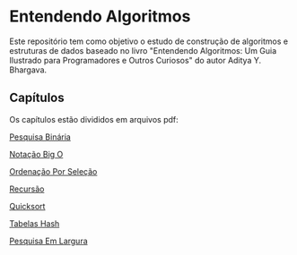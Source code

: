 # Entendendo Algoritmos

Este repositório tem como objetivo o estudo de construção de algoritmos e estruturas de dados baseado no livro "Entendendo Algoritmos: Um Guia Ilustrado para Programadores e Outros Curiosos" do autor Aditya Y. Bhargava.

## Capítulos

Os capítulos estão divididos em arquivos pdf:

[Pesquisa Binária](https://github.com/user-attachments/files/18391725/Pesquisa.Binaria.pdf)

[Notação Big O](https://github.com/user-attachments/files/18391726/Notacao.Big.O.pdf)

[Ordenação Por Seleção](https://github.com/user-attachments/files/18391727/Ordenacao.Por.Selecao.pdf)

[Recursão](https://github.com/user-attachments/files/18401307/Recursao.pdf)

[Quicksort](https://github.com/user-attachments/files/18710145/Quicksort.pdf)

[Tabelas Hash](https://github.com/user-attachments/files/18737248/Tabelas.Hash.pdf)

[Pesquisa Em Largura](https://github.com/user-attachments/files/18739783/Pesquisa.Em.Largura.pdf)
